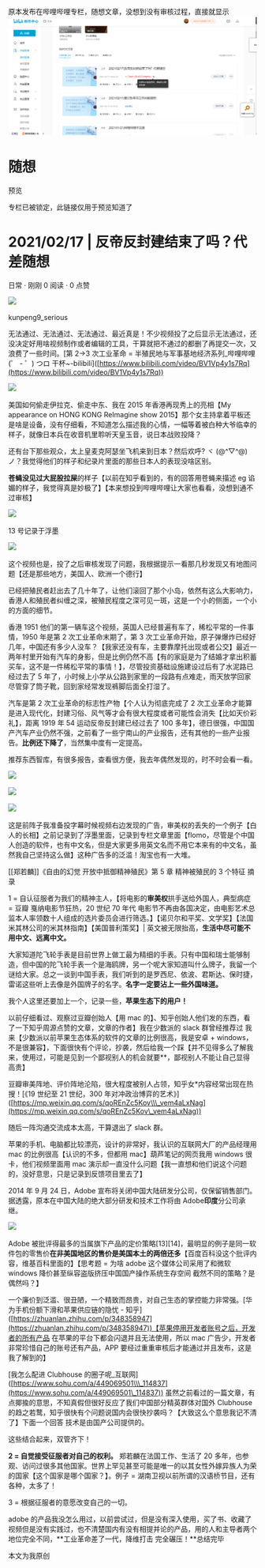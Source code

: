 原本发布在哔哩哔哩专栏，随想文章，没想到没有审核过程，直接就显示![](https://raw.githubusercontent.com/kunpeng9/PicgoPicture2020-10-18/master/20210217200831.png) 

# 随想
   预览 

专栏已被锁定，此链接仅用于预览知道了

# 2021/02/17 | 反帝反封建结束了吗？代差随想

日常 · 刚刚 0 阅读 · 0 点赞

![](https://i1.hdslb.com/bfs/face/694fd91336ee7fbfe3c26040c13526a78266a85b.jpg)

kunpeng9_serious

无法通过、无法通过、无法通过、最近真是！不少视频投了之后显示无法通过，还没决定好用啥视频制作或者编辑的工具，干算就把不通过的都删了再提交一次，又浪费了一些时间。\[第 2→3 次工业革命 = 半殖民地与军事基地经济系列\_哔哩哔哩 (゜ - ゜) つロ 干杯~-bilibili]([https://www.bilibili.com/video/BV1Vp4y1s7Rq](https://www.bilibili.com/video/BV1Vp4y1s7Rq))

![](https://i0.hdslb.com/bfs/article/05337a1db88b4131ea9d9e44028ce3cec977e574.png@1320w_752h.webp)

美国如何偷走伊拉克、偷走中东、我在 2015 年香港再现秀上的亮相【My appearance on HONG KONG ReImagine show 2015】那个女主持拿着平板还是啥是设备，没有仔细看，不知道怎么描述我的心情，一幅等着被白种大爷临幸的样子，就像日本兵在收音机里聆听天皇玉音，说日本战败投降？

还有台下那些观众，太上皇麦克阿瑟坐飞机来到日本？然后欢呼? ヾ (@^▽^@) ノ？我觉得他们的样子和纪录片里面的那些日本人的表现没啥区别。

**苍蝇没见过大屁股拉屎**的样子【以前在知乎看到的，有的回答用苍蝇来描述 eg 谄媚的样子，我觉得真是妙极了】【本来想投到哔哩哔哩让大家也看看，没想到通不过审核】

![](https://i0.hdslb.com/bfs/article/5b0dd26b5d15fd32367918f10f42cc4e2ec57f9a.png@1320w_974h.webp)

13 号记录于浮墨

![](https://i0.hdslb.com/bfs/article/86098b8f11c30080fbbebbcdeb0c494b0626600b.png@1320w_768h.webp)

这个视频也是，投了之后审核发现了问题，我根据提示一看那几秒发现又有地图问题【还是那些地方，美国人、欧洲一个德行】

已经把殖民者赶出去了几十年了，让他们滚回了那个小岛，依然有这么大影响力，香港人和殖民者纠缠之深，被殖民程度之深可见一斑，这是一个小的侧面，一个小的方面的细节。

香港 1951 他们的第一辆车这个视频，英国人已经普遍有车了，稀松平常的一件事情，1950 年是第 2 次工业革命末期了，第 3 次工业革命开始，原子弹爆炸已经好几年，中国还有多少人没车？【我家还没有车，主要靠摩托出现或者公交】最近一两年村里开始有汽车的身影，但是比例仍然不高【有的家庭是为了结婚才拿出积蓄买车，这不是一件稀松平常的事情！】，尽管投资基础设施建设过后有了水泥路已经过去了 5 年了，小时候上小学从公路到家里的一段路有点难走，雨天放学回家尽管穿了筒子靴，回到家经常发现裤脚后面全打湿了。

汽车是第 2 次工业革命的标志性产物【个人认为彻底完成了 2 次工业革命才能算是进入现代化，封建习俗、风气等才会有很大程度或者可能性会消失【比如天价彩礼】，距离 1919 年 54 运动反帝反封建已经过去了 100 多年】，德日很强，中国国产汽车产业仍然不强，之前看了一些宁南山的产业报告，还有其他的一些产业报告。**比例还下降了**，当然集中度有一定提高。

推荐东西智库，有很多报告，查看很方便，我去年偶然发现的，时不时会看一看。

![](https://i0.hdslb.com/bfs/article/713b1f5c00070b91d354ed9c063545c6a79f141e.png@1320w_658h.webp)

![](https://i0.hdslb.com/bfs/article/7c42575ba63fb393e56b58a28a2ceb78b1455c99.png@1320w_626h.webp)

![](https://i0.hdslb.com/bfs/article/4bf4993befc9a8893ac38617075aca94ed3221a1.png@1320w_1440h.webp)

这是前阵子我准备投字幕时候视频右边发现的广告，审美权的丢失的一个例子【白人的长相】之前记录到了浮墨里面，记录到专栏文章里面【flomo，尽管是个中国人创造的软件，也有中文名，但是大家更多用英文名而不用它本来有的中文名，虽然我自己坚持这么做】这种广告多的泛滥！淘宝也有一大堆。

\[\[郑若麟]]《自由的幻觉 开放中抵御精神殖民》第 5 章 精神被殖民的 3 个特征 摘录

1 = 自认征服者为我们的精神主人，【将电影的**审美权**拱手送给外国人，典型病症 = 豆瓣 戛纳电影节狂热，20 世纪 70 年代 电影节不再由各国决定，由电影艺术总监本人率领数十人组成的选片委员会进行筛选。】【诺贝尔和平奖、文学奖】【法国米其林公司的米其林指南】【美国普利策奖】| 英文被无限抬高，**生活中尽可能不用中文、远离中文。** 

大家知道陀飞轮手表是目前世界上做工最为精细的手表。只有中国和瑞士能够制造，但中国的陀飞轮手表一个是海鸥牌，另一个呢大家知道叫什么牌子，我留一个谜给大家。总之一谈到中国手表，我们听到的是罗西尼、依波、君斯达、保时捷，雷诺这些听上去像是外国牌子的名字。**名字一定要沾上一些外国味道。** 

我个人这里还要加上一个，记录一些，**苹果生态下的用户！**

以前仔细看过、观察过豆瓣创始人【用 mac 的】、知乎创始人他们发的东西，看了一下知乎周源点赞的文章，文章的作者】我在少数派的 slack 群曾经推荐过 我来【少数派以前苹果生态体系的软件的文章的比例很高，我是安卓 + windows，不是很兼容】，下面很快有个评论，抄袭，然后给我一个踩【并不见得多么了解我来，使用过，可能是见到一个鄙视别人的机会就要\*\*，鄙视别人不能让自己显得高贵】

豆瓣审美阵地、评价阵地沦陷，很大程度被别人占领，知乎女\*内容经常出现在热搜！\[《19 世纪至 21 世纪，300 年对冲政治博弈的艺术》]([https://mp.weixin.qq.com/s/qoREnZc5Kov\\\_vem4aLxNag](https://mp.weixin.qq.com/s/qoREnZc5Kov\_vem4aLxNag))

随后一阵沟通交流成本太高，干算退出了 slack 群。

苹果的手机、电脑都比较漂亮，设计的非常好，我认识的互联网大厂的产品经理用 mac 的比例很高【认识的不多，但都用 mac】葫芦笔记的网页我用 windows 很卡，他们视频里面用 mac 演示却一直没什么问题【我一直想和他们说这个问题的，没好意思，只是记录到反馈项目里去了】

2014 年 9 月 24 日，Adobe 宣布将关闭中国大陆研发分公司，仅保留销售部门。据透露，原本在中国大陆的绝大部分研发和技术工作将由 Adobe**印度**分公司承继。

![](https://i0.hdslb.com/bfs/article/3357d1d58ad79aae65bb7d19a42e4021b537fb92.png@1320w_742h.webp)

Adobe 被批评得最多的当属旗下产品的定价策略\[13]\[14]，最明显的例子是同一软件包的零售价**在非美国地区的售价是美国本土的两倍还多**【百度百科没这个批评内容，维基百科里面的】【思考题 = 为啥 adobe 这个媒体公司采用了和微软 windows 降价甚至纵容盗版挤压中国国产操作系统生存空间 截然不同的策略？是偶然吗？】

一个廉价到泛滥、很丑陋，一个精致而昂贵，对自己生态的掌控能力非常强。\[华为手机份额下滑和苹果供应链的隐忧 - 知乎]([https://zhuanlan.zhihu.com/p/348358947](https://zhuanlan.zhihu.com/p/348358947))【苹果停用开发者账号之后，开发者的所有产品 在苹果的平台下都会闪退并且无法使用，所以 mac 广告少，开发者非常珍惜自己的账号还有产品，APP 要经过重重审核后才能通过并且发布，这是我了解到的】

\[我怎么配进 Clubhouse 的圈子呢\_互联网]([https://www.sohu.com/a/449069501\\\_114837](https://www.sohu.com/a/449069501\_114837)) 虽然之前看过的一篇文章，有点揶揄的意思，不知真假但很好反应了我们中国部分精英群体对国外 Clubhouse 的趋之若鹜，知乎很快有个问题说国内会很快抄袭吗？【大致这么个意思我记不清了】下面一个回答 技术是由国产公司提供的。

这些结合起来，双管齐下！

**2 = 自觉接受征服者对自己的权利。** 郑若麟在法国工作、生活了 20 多年，也参观、访问过很多其他国家。世界上罕见甚至可能是唯一的以其女性外嫁异族人为荣的国家【这个国家是哪个国家？】。例子 = 湖南卫视以前所谓的汉语桥节目，还有各种，太多了！

3 = 根据征服者的意愿改变自己的一切。

adobe 的产品我没怎么用过，以前尝试过，但是没有深入使用，买了书、收藏了视频但是没有实践过，也不清楚国内有没有相提并论的产品，用的人和主导者两个地位完全不同，**工业革命差了一代，降维打击 完全碾压！**总结完毕

本文为我原创
